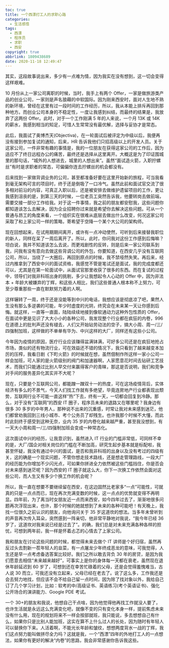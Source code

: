 ```yaml
---
toc: true
title: 一个西漂打工人的求职心路
categories:
  - 生活感悟
tags:
  - 西漂
  - 程序员
  - 求职
  - 西安
copyright: true
abbrlink: 1809438689
date: 2020-11-18 12:49:47
---
```

其实，这段故事说出来，多少有一点难为情，因为我实在没有想到，这一切会变得这样艰难。

10 月份从上一家公司离职的时候，当时，我手上有两个 Offer，一家是做旅游类产品的创业公司，一家则是声名狼藉的中软国际。因为刚来西安时，面对人生地不熟的新环境，曾经在这里有过一段时间的工作经历，所以，我从本能上排斥再回到那种地方。而创业公司本身的不稳定性，一度让我感到纠结，而最终的结果是，我放弃了这两份 Offer。此时，对于一个工作刚满 5 年的人来说，一个月 13K 或 14K 的薪水，我感到相当的知足，可惜人生常常没有最优解，选择与妥协才是常态。

此后，我面试了奥博杰天(Objectiva)，在一轮面试后被评定为中级以后，我便再没有接到参加复试的通知，后来，HR 告诉我他们只招高级以上的开发人员。关于这家公司，一件非常有趣的事情是，我的一位朋友在获得这家公司的工作后，因为适应不了终日远程办公的痛苦，最终还是选择从这里离开。大概这是为了印证围城里的那句话，“城外的人想进去，城里的人想出来”。虽然“面试造火箭，入职拧螺丝”有时是求职者的常态，可偏偏你连去拧螺丝的机会都没有。

后来找到一家做背调业务的公司，甚至都准备好要在这里开始新的旅程，可当我看到毫无架构可言的项目时，终于还是倒吸了一口冷气。虽然此前和面试官交流了很多相对前沿的内容，可真正入职以后，还是被安排去做维护遗留项目的工作，更让我感到沮丧的是，到第三天的时候，一位老员工突然告诉我，他要转岗去做前端，需要交接一部分工作给我。对于这一件事情，我之前的朋友都安慰我，这些问题你都知道该怎么去解决，因为企业招聘你过来就是希望你去解决这些问题。可从一个普通与昂工的角度来看，一个组织实在很难从底层去做出什么改变，何况这家公司采取了和上家公司一样的策略，寄希望于空降一个某个大公司的架构师。

现在回想起来，在试用期期间离开，或许有一点冲动使然，可听到后来接替我职位的新人，同样在呆了一周后离开了。所以，此时，你问我对这份工作感到后悔嘛？坦白说，我并不知道该怎么去说，而更戏剧性的反转，则是后来一家公司联系到我，问我有没有意向去做这些背调公司的外包，你要知道，在西安几乎没有互联网公司，所以，当绕了一大圈后，再回到原点的时候，我不禁哑然失笑。再后来，经过内推拿到了西安中兴的面试资格，我感觉不管是笔试还是面试，我的完成度都还可以，尤其是在第一轮面试中，从面试官那里收获了很多的东西。而在复试的过程中，领导们对我非科班出身的挑剔，多少让我想起令人心动的 Offer 中，因为非法本 + 年龄大被嫌弃的丁辉，和这些人相比，我们这些普通人根本称不上努力，可至少尊重那些一直在默默努力着的人啊。

这样辗转了一周，终于还是没能等到中兴的电话，我想应该是彻底凉了吧，果然人生没有那么多逆袭的可能，年少时虚度的光阴，终究会在未来某一天让你感到后悔。就这样，一直等一直面，陆陆续续地接到像软通动力这种外包性质的 Offer，在面试中更是见识了大大小小的各种公司，我发现整个行业都在疯狂的内卷，996 在道德上的批判声还没有褪去，人们又开始钻劳动法的空子，搞大小周、周一/三/四强制加班，这样做的不单单有华为、中兴这样的大厂，同样还有这些小公司。

今年因为疫情的原因，医疗行业应该赚得盆满钵满，可好多公司还是在疯狂地抢占市场，类似的还有物流行业，可在效益还不错的情况下，我只看到了越来越变本加厉的压榨，我看日剧《下町火箭》的时候就在想，虽然佃制作所这样一家小公司一样会加班，可人家的是火箭级别的阀门和加速器啊，人家愿意花时间去钻研工艺技术，而我们只能通过比别人早交付来赢得客户的青睐，那这是否说明，我们和竞争对手间的服务差异化其实并不大呢？

现在，只要是个互联网公司，都能蹭一蹭双十一的热度，可在这场疫情背后，实体经济有多么的不景气，今天人们找工作就有多绝望，毕竟连房地产行业都表现出颓势，互联网行业不可能一直这样”热“下去，终有一天，一切都会回复到冷静。那么，对于没有“互联网”的西安 IT 圈子，程序员未来的退路又在哪里呢？我身边有很多 30 多岁的中年男人，那种说不出来的沉重感，时常让我对未来感到迷茫，他们都曾劝我回到三线小城市、考个公务员了却残生。也许我那个时候不大懂，而此时此刻终于感受到这种无奈，业内 35 岁的内卷化越来越严重，甚至我没想到，有一天大小周和周一/三/四强制加班会变成一种常态化。

这次面试中兴的经历，让我意识到，虽然进入 IT 行业的门槛非常低，可同样不幸的是，大厂/国企对相关岗位的门槛在不断加高，研究生起步基本就是标配啦，我甚至怀疑，我没有通过中兴的面试，是否和我非科班的出身以及没有考过的四级有关，这的确是一个现实问题，不管你想走技术路线，还是想走管理路线，一段大厂的经历能为你增加不少闪光点，可如果你拼进全力依然被这些门槛挡住，你是否会对未来感到迷茫呢？因为西安的 IT 圈子就这么大，你下一次换工作依然会面对这些公司，而人生又有多少个换工作的机会呢？

所以，我一直在想要不要继续留在西安，在这边固然比老家多“一点”可能性，可就真的只是一点点而已，现在再次充满变数的时候，这一点点的优势就变得不再明显。四年前，为了离当时女朋友近一点而来西安，如今四年过去了，渐渐地很多问题再次浮现出来，也许，那个时候的她就想到了未来的各种可能吧！有天晚上，我找一位很久之前认识的朋友，向他询问关于 35 岁这道坎的想法。当多年未曾听到的声音再次传入耳朵，突然感到一阵亲切，他非常平静地对我说，“我今年已经 36 岁了，这道坎对我来说已经是过去了”。的确，我们总是对未来充满各种各样的担忧，可想到两年前，我一样是怀着忐忑的心情去了上家公司。

我和朋友在讨论这些问题的时候，都觉得未来去做个 IT 讲师是个好归宿，虽然再反过头去割新一茬年轻人的韭菜，有一点屠龙少年终成恶龙的意味，可我觉得，人生还是早一点考虑备选答案比较好。我们之所以敢去背负 30 年的房贷，是因为我们愿意去相信“未来越来越好”，可事实上是你的身体每一天都在衰老，虽然现在退休年龄延迟到 60 岁了，可想到还在幸苦忙碌着的父母，还是会觉得羞愧难当，古人说 30 而立，可我还没有立起来，父母已经在老去了。说了这么多，工作我还是会去努力地找，但应该不会不给自己留一点时间，因为除了找对象以外，我给自己订了几个学习计划，比如：软考的中/高级证书、英语练习(考个英语证书)、强化公开场合的演讲能力、Google PDE 考试。

一个 30+的朋友和我说，他想自己干点啥，因为他觉得他再找工作就没人要了，也许生活就是永远这么充满变化吧，就像不变的只有变化本身一样，提前焦虑未来没有什么用，现在的规划将来不一样会按部就班，我只能说，多去想想自己有什么，如果你只是比别人能加班，这实在算不上什么过人的长处，因为随时有年轻人可以替换你下来。人活着啊，不能光长年龄和皱纹，想想两度背水一战的丁辉，我们这点努力能叫做拼尽全力吗？这就是我，一个“西漂”四年的外地打工人的一点想法，如果你有更好的解决“内卷”的思路，我会非常感谢你告诉我这些。

